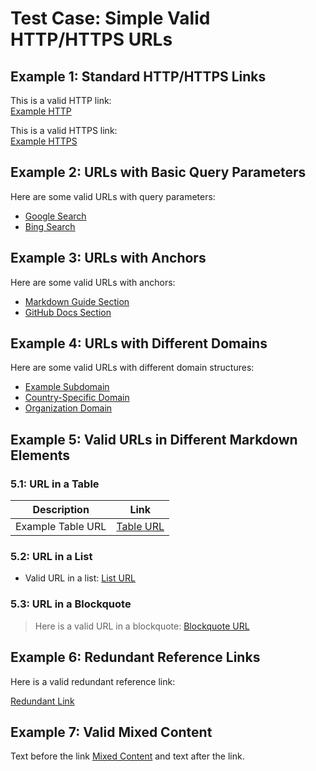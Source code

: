 # Test Case: Simple Valid HTTP/HTTPS URLs

## Example 1: Standard HTTP/HTTPS Links

This is a valid HTTP link:  
[Example HTTP](http://example.com)

This is a valid HTTPS link:  
[Example HTTPS](https://example.com)

## Example 2: URLs with Basic Query Parameters

Here are some valid URLs with query parameters:

- [Google Search](https://www.google.com/search?q=markdown)
- [Bing Search](https://www.bing.com/search?q=links+checker)

## Example 3: URLs with Anchors

Here are some valid URLs with anchors:

- [Markdown Guide Section](https://www.markdownguide.org/#overview)
- [GitHub Docs Section](https://docs.github.com/en#readme)

## Example 4: URLs with Different Domains

Here are some valid URLs with different domain structures:

- [Example Subdomain](http://blog.example.com)
- [Country-Specific Domain](https://example.co.uk)
- [Organization Domain](https://example.org)

## Example 5: Valid URLs in Different Markdown Elements

### 5.1: URL in a Table

| Description       | Link                                              |
|-------------------|---------------------------------------------------|
| Example Table URL | [Table URL](https://example.com/table_link)       |

### 5.2: URL in a List

- Valid URL in a list: [List URL](https://example.com/list_link)

### 5.3: URL in a Blockquote

> Here is a valid URL in a blockquote: [Blockquote URL](https://example.com/blockquote_link)

## Example 6: Redundant Reference Links

Here is a valid redundant reference link:

[Redundant Link][1]

[1]: https://example.com/redundant_link

## Example 7: Valid Mixed Content

Text before the link [Mixed Content](https://example.com/mixed_content) and text after the link.

